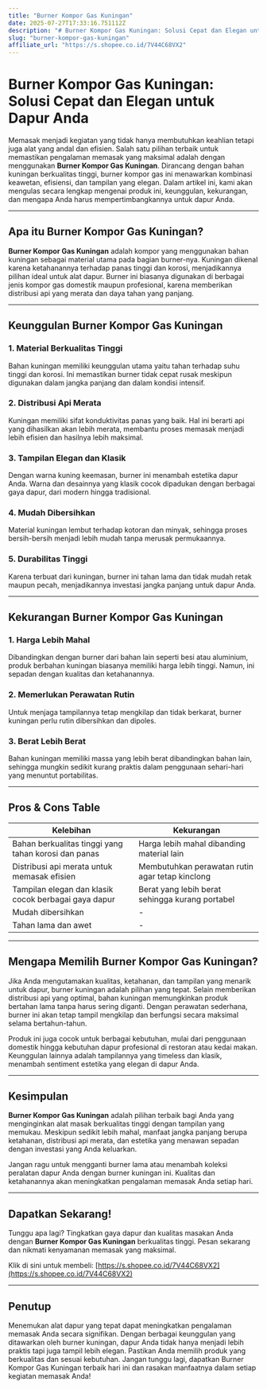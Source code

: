 ```yaml
---
title: "Burner Kompor Gas Kuningan"
date: 2025-07-27T17:33:16.751112Z
description: "# Burner Kompor Gas Kuningan: Solusi Cepat dan Elegan untuk Dapur Anda..."
slug: "burner-kompor-gas-kuningan"
affiliate_url: "https://s.shopee.co.id/7V44C68VX2"
---
```

# Burner Kompor Gas Kuningan: Solusi Cepat dan Elegan untuk Dapur Anda

Memasak menjadi kegiatan yang tidak hanya membutuhkan keahlian tetapi juga alat yang andal dan efisien. Salah satu pilihan terbaik untuk memastikan pengalaman memasak yang maksimal adalah dengan menggunakan **Burner Kompor Gas Kuningan**. Dirancang dengan bahan kuningan berkualitas tinggi, burner kompor gas ini menawarkan kombinasi keawetan, efisiensi, dan tampilan yang elegan. Dalam artikel ini, kami akan mengulas secara lengkap mengenai produk ini, keunggulan, kekurangan, dan mengapa Anda harus mempertimbangkannya untuk dapur Anda.

---

## Apa itu Burner Kompor Gas Kuningan?

**Burner Kompor Gas Kuningan** adalah kompor yang menggunakan bahan kuningan sebagai material utama pada bagian burner-nya. Kuningan dikenal karena ketahanannya terhadap panas tinggi dan korosi, menjadikannya pilihan ideal untuk alat dapur. Burner ini biasanya digunakan di berbagai jenis kompor gas domestik maupun profesional, karena memberikan distribusi api yang merata dan daya tahan yang panjang.

---

## Keunggulan Burner Kompor Gas Kuningan

### 1. Material Berkualitas Tinggi
Bahan kuningan memiliki keunggulan utama yaitu tahan terhadap suhu tinggi dan korosi. Ini memastikan burner tidak cepat rusak meskipun digunakan dalam jangka panjang dan dalam kondisi intensif.

### 2. Distribusi Api Merata
Kuningan memiliki sifat konduktivitas panas yang baik. Hal ini berarti api yang dihasilkan akan lebih merata, membantu proses memasak menjadi lebih efisien dan hasilnya lebih maksimal.

### 3. Tampilan Elegan dan Klasik
Dengan warna kuning keemasan, burner ini menambah estetika dapur Anda. Warna dan desainnya yang klasik cocok dipadukan dengan berbagai gaya dapur, dari modern hingga tradisional.

### 4. Mudah Dibersihkan
Material kuningan lembut terhadap kotoran dan minyak, sehingga proses bersih-bersih menjadi lebih mudah tanpa merusak permukaannya.

### 5. Durabilitas Tinggi
Karena terbuat dari kuningan, burner ini tahan lama dan tidak mudah retak maupun pecah, menjadikannya investasi jangka panjang untuk dapur Anda.

---

## Kekurangan Burner Kompor Gas Kuningan

### 1. Harga Lebih Mahal
Dibandingkan dengan burner dari bahan lain seperti besi atau aluminium, produk berbahan kuningan biasanya memiliki harga lebih tinggi. Namun, ini sepadan dengan kualitas dan ketahanannya.

### 2. Memerlukan Perawatan Rutin
Untuk menjaga tampilannya tetap mengkilap dan tidak berkarat, burner kuningan perlu rutin dibersihkan dan dipoles.

### 3. Berat Lebih Berat
Bahan kuningan memiliki massa yang lebih berat dibandingkan bahan lain, sehingga mungkin sedikit kurang praktis dalam penggunaan sehari-hari yang menuntut portabilitas.

---

## Pros & Cons Table

| Kelebihan | Kekurangan |
| --- | --- |
| Bahan berkualitas tinggi yang tahan korosi dan panas | Harga lebih mahal dibanding material lain |
| Distribusi api merata untuk memasak efisien | Membutuhkan perawatan rutin agar tetap kinclong |
| Tampilan elegan dan klasik cocok berbagai gaya dapur | Berat yang lebih berat sehingga kurang portabel |
| Mudah dibersihkan | - |
| Tahan lama dan awet | - |

---

## Mengapa Memilih Burner Kompor Gas Kuningan?

Jika Anda mengutamakan kualitas, ketahanan, dan tampilan yang menarik untuk dapur, burner kuningan adalah pilihan yang tepat. Selain memberikan distribusi api yang optimal, bahan kuningan memungkinkan produk bertahan lama tanpa harus sering diganti. Dengan perawatan sederhana, burner ini akan tetap tampil mengkilap dan berfungsi secara maksimal selama bertahun-tahun.

Produk ini juga cocok untuk berbagai kebutuhan, mulai dari penggunaan domestik hingga kebutuhan dapur profesional di restoran atau kedai makan. Keunggulan lainnya adalah tampilannya yang timeless dan klasik, menambah sentiment estetika yang elegan di dapur Anda.

---

## Kesimpulan

**Burner Kompor Gas Kuningan** adalah pilihan terbaik bagi Anda yang menginginkan alat masak berkualitas tinggi dengan tampilan yang memukau. Meskipun sedikit lebih mahal, manfaat jangka panjang berupa ketahanan, distribusi api merata, dan estetika yang menawan sepadan dengan investasi yang Anda keluarkan.

Jangan ragu untuk mengganti burner lama atau menambah koleksi peralatan dapur Anda dengan burner kuningan ini. Kualitas dan ketahanannya akan meningkatkan pengalaman memasak Anda setiap hari.

---

## Dapatkan Sekarang! 

Tunggu apa lagi? Tingkatkan gaya dapur dan kualitas masakan Anda dengan **Burner Kompor Gas Kuningan** berkualitas tinggi. Pesan sekarang dan nikmati kenyamanan memasak yang maksimal.

Klik di sini untuk membeli: [https://s.shopee.co.id/7V44C68VX2](https://s.shopee.co.id/7V44C68VX2)

---

## Penutup

Menemukan alat dapur yang tepat dapat meningkatkan pengalaman memasak Anda secara signifikan. Dengan berbagai keunggulan yang ditawarkan oleh burner kuningan, dapur Anda tidak hanya menjadi lebih praktis tapi juga tampil lebih elegan. Pastikan Anda memilih produk yang berkualitas dan sesuai kebutuhan. Jangan tunggu lagi, dapatkan Burner Kompor Gas Kuningan terbaik hari ini dan rasakan manfaatnya dalam setiap kegiatan memasak Anda!
